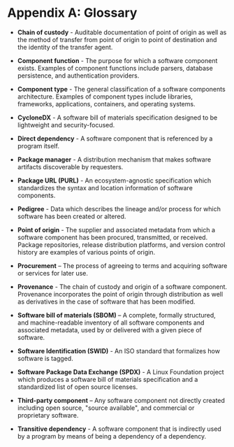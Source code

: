 # Appendix A: Glossary

- **Chain of custody** - Auditable documentation of point of origin as well as the method of transfer from point of origin to point of destination and the identity of the transfer agent.

- **Component function** - The purpose for which a software component exists. Examples of component functions include parsers, database persistence, and authentication providers.

- **Component type** - The general classification of a software components architecture. Examples of component types include libraries, frameworks, applications, containers, and operating systems.

- **CycloneDX** - A software bill of materials specification designed to be lightweight and security-focused.

- **Direct dependency** - A software component that is referenced by a program itself.

- **Package manager** - A distribution mechanism that makes software artifacts discoverable by requesters.

- **Package URL (PURL)** - An ecosystem-agnostic specification which standardizes the syntax and location information 
of software components.

- **Pedigree** - Data which describes the lineage and/or process for which software has been created or altered.

- **Point of origin** - The supplier and associated metadata from which a software component has been procured, transmitted, or received. Package repositories, release distribution platforms, and version control history are examples of various points of origin.

- **Procurement** – The process of agreeing to terms and acquiring software or services for later use.

- **Provenance** - The chain of custody and origin of a software component. Provenance incorporates the point of origin through distribution as well as derivatives in the case of software that has been modified.

- **Software bill of materials (SBOM)** – A complete, formally structured, and machine-readable inventory of all software components and associated metadata, used by or delivered with a given piece of software.

- **Software Identification (SWID)** - An ISO standard that formalizes how software is tagged.

- **Software Package Data Exchange (SPDX)** - A Linux Foundation project which produces a software bill of materials specification and a standardized list of open source licenses.

- **Third-party component** – Any software component not directly created including open source, "source available", and commercial or proprietary software.

- **Transitive dependency** - A software component that is indirectly used by a program by means of being a dependency of a dependency.

<div style="page-break-after: always; visibility: hidden">
\newpage
</div>
